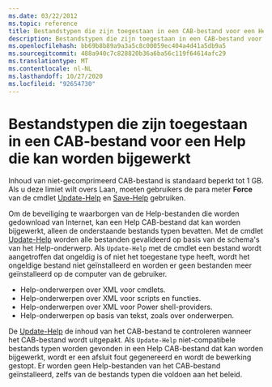 ```yaml
---
ms.date: 03/22/2012
ms.topic: reference
title: Bestandstypen die zijn toegestaan in een CAB-bestand voor een Help die kan worden bijgewerkt
description: Bestandstypen die zijn toegestaan in een CAB-bestand voor een Help die kan worden bijgewerkt
ms.openlocfilehash: bb69b8b89a9a3a5c8c00059ec404a4d41a5db9a5
ms.sourcegitcommit: 488a940c7c828820b36a6ba56c119f64614afc29
ms.translationtype: MT
ms.contentlocale: nl-NL
ms.lasthandoff: 10/27/2020
ms.locfileid: "92654730"
---
```

# <a name="file-types-permitted-in-an-updatable-help-cab-file"></a>Bestandstypen die zijn toegestaan in een CAB-bestand voor een Help die kan worden bijgewerkt

Inhoud van niet-gecomprimeerd CAB-bestand is standaard beperkt tot 1 GB. Als u deze limiet wilt overs Laan, moeten gebruikers de para meter **Force** van de cmdlet [Update-Help](/powershell/module/Microsoft.PowerShell.Core/Update-Help) en [Save-Help](/powershell/module/Microsoft.PowerShell.Core/Save-Help) gebruiken.

Om de beveiliging te waarborgen van de Help-bestanden die worden gedownload van Internet, kan een Help CAB-bestand dat kan worden bijgewerkt, alleen de onderstaande bestands typen bevatten. Met de cmdlet [Update-Help](/powershell/module/Microsoft.PowerShell.Core/Update-Help) worden alle bestanden gevalideerd op basis van de schema's van het Help-onderwerp. Als `Update-Help` met de cmdlet een bestand wordt aangetroffen dat ongeldig is of niet het toegestane type heeft, wordt het ongeldige bestand niet geïnstalleerd en worden er geen bestanden meer geïnstalleerd op de computer van de gebruiker.

- Help-onderwerpen over XML voor cmdlets.
- Help-onderwerpen over XML voor scripts en functies.
- Help-onderwerpen over XML voor Power shell-providers.
- Help-onderwerpen op basis van tekst, zoals over onderwerpen.

De [Update-Help](/powershell/module/Microsoft.PowerShell.Core/Update-Help) de inhoud van het CAB-bestand te controleren wanneer het CAB-bestand wordt uitgepakt. Als `Update-Help` niet-compatibele bestands typen worden gevonden in een Help CAB-bestand dat kan worden bijgewerkt, wordt er een afsluit fout gegenereerd en wordt de bewerking gestopt. Er worden geen Help-bestanden van het CAB-bestand geïnstalleerd, zelfs van de bestands typen die voldoen aan het beleid.
